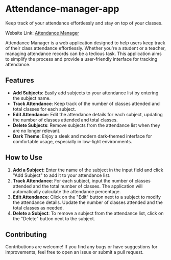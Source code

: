 # Attendance-manager-app

Keep track of your attendance effortlessly and stay on top of your classes.

Website Link: [Attendance Manager](https://6652c62943d1d277b67aa0c5--clinquant-croquembouche-da004b.netlify.app/)

Attendance Manager is a web application designed to help users keep track of their class attendance effortlessly. Whether you're a student or a teacher, managing attendance records can be a tedious task. This application aims to simplify the process and provide a user-friendly interface for tracking attendance.

## Features

- **Add Subjects**: Easily add subjects to your attendance list by entering the subject name.
- **Track Attendance**: Keep track of the number of classes attended and total classes for each subject.
- **Edit Attendance**: Edit the attendance details for each subject, updating the number of classes attended and total classes.
- **Delete Subjects**: Remove subjects from the attendance list when they are no longer relevant.
- **Dark Theme**: Enjoy a sleek and modern dark-themed interface for comfortable usage, especially in low-light environments.

## How to Use

1. **Add a Subject**: Enter the name of the subject in the input field and click "Add Subject" to add it to your attendance list.
2. **Track Attendance**: For each subject, input the number of classes attended and the total number of classes. The application will automatically calculate the attendance percentage.
3. **Edit Attendance**: Click on the "Edit" button next to a subject to modify the attendance details. Update the number of classes attended and the total classes as needed.
4. **Delete a Subject**: To remove a subject from the attendance list, click on the "Delete" button next to the subject.

## Contributing

Contributions are welcome! If you find any bugs or have suggestions for improvements, feel free to open an issue or submit a pull request.
